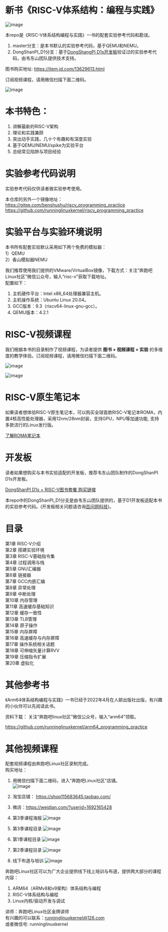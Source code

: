 # 新书《RISC-V体系结构：编程与实践》

![image](images/risc-v.jpg)

  本repo是《RISC-V体系结构编程与实践》一书的配套实验参考代码和勘误。    
1. master分支：是本书默认的实验参考代码，基于QEMU和NEMU。     
2. DongShanPI_D1分支：基于[DongShangPI D1s开发板](https://item.taobao.com/item.htm?&id=695941169493)验证过的实验参考代码，由韦东山团队提供技术支持。    

图书购买地址: https://item.jd.com/13629613.html

订阅视频课程，请用微信扫描下面二维码。     

![image](images/RISC-V-course-qrcode.png)

# 本书特色：
1. 讲解最新的RISC-V架构
2. 理论和实践兼顾
3. 突出动手实践，几十个有趣和有深度实验
4. 基于QEMU/NEMU/spike为实验平台
5. 总结常见陷阱与项目经验

# 实验参考代码说明

实验参考代码仅供读者做实验参考使用。

本仓库的另外一个镜像地址：    
https://gitee.com/benshushu/riscv_programming_practice    
https://github.com/runninglinuxkernel/riscv_programming_practice   

# 实验平台与实验环境说明

本书所有配套实验默认采用如下两个免费的模拟器：      
1）QEMU   
2）香山模拟器NEMU     

我们推荐使用我们提供的VMware/VirtualBox镜像，下载方式：关注“奔跑吧Linux社区”微信公众号，输入“risc-v”获取下载地址。   
配置如下：
1. 主机硬件平台：Intel x86_64处理器兼容主机。
2. 主机操作系统：Ubuntu Linux 20.04。
3. GCC版本：9.3（riscv64-linux-gnu-gcc）。
4. QEMU版本：4.2.1

# RISC-V视频课程

我们根据本书的目录制作了视频课程，为读者提供 **图书 + 视频课程 + 实验** 的多维度的教学体验。订阅视频课程，请用微信扫描下面二维码。

![image](images/RISC-V-course-qrcode.png)

![image](images/RISC-V-course.png)

#  RISC-V原生笔记本
如果读者想体验RISC-V原生笔记本，可以购买全球首款RISC-V笔记本ROMA，内置4核高性能处理器，采用12nm/28nm封装，支持GPU，NPU等加速功能, 支持多款流行的Linux发行版。

[了解ROMA笔记本](https://deepcomputing.io/roma-first-native-riscv-laptop/)


# 开发板
读者如果想购买与本书实验适配的开发板，推荐韦东山团队制作的DongShanPI D1s开发板。 

[DongShanPI D1s + RISC-V图书套餐 购买链接](https://item.taobao.com/item.htm?&id=695941169493)

本repo中的DongShanPI_D1分支是由韦东山团队提供的，基于D1开发板适配本书的实验参考代码。(开发板相关问题请咨询[百问网科技](https://www.100ask.net/))。   


# 目录
第1章 RISC-V介绍  
第2章 搭建实验环境    
第3章 RISC-V基础指令集   
第4章 过程调用与栈   
第5章 GNU汇编器   
第6章 链接器   
第7章 GCC内嵌汇编   
第8章 异常处理   
第9章 中断处理   
第10章 内存管理   
第11章 高速缓存基础知识   
第12章 缓存一致性    
第13章 TLB管理    
第14章 原子操作    
第15章 内存屏障   
第16章 高速缓存与内存屏障   
第17章 操作系统相关话题     
第18章 可伸缩矢量计算RVV    
第19章 压缩指令扩展     
第20章 虚拟化  

# 其他参考书

《Arm64体系结构编程与实践》一书已经于2022年4月在人邮出版社出版，有兴趣的小伙伴可以先阅读此书。  

资料下载： 关注“奔跑吧linux社区”微信公众号，输入“arm64”领取。

https://github.com/runninglinuxkernel/arm64_programming_practice

# 其他视频课程
配套视频课程由奔跑吧Linux社区录制完成。   
购买地址：     
1. 用微信扫描下面二维码，进入“奔跑吧Linux社区”店铺。    
![image](images/dianpu-qr-code.png)      

2. 淘宝店铺： https://shop115683645.taobao.com/   
3. 微店：https://weidian.com/?userid=1692165428   

1. 第3季课程海报
![image](images/1.jpg)

2. 第3季课程目录
![image](images/2.jpg)

3. 第1季课程目录
![image](images/season_1.png)

4. 第2季课程目录
![image](images/season_2.png)

5. 线下布道与培训
![image](images/3.jpg)

奔跑吧Linux社区可以为广大企业提供线下线上培训与布道，提供两大部分的课程内容：
1. ARM64（ARMv8和v9架构）体系结构与编程  
2. RISC-V体系结构与编程  
3. Linux内核/驱动开发与调试  

讲师：奔跑吧Linux社区金牌讲师  
有兴趣的可以联系：runninglinuxkernel@126.com    
或者微信号: runninglinuxkernel   
